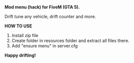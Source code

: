 **Mod menu (hack) for FiveM (GTA 5).**

Drift tune any vehicle, drift counter and more. 

**HOW TO USE**
1. Install zip file
2. Create folder in resources folder and extract all files there.
3. Add "ensure menu" in server.cfg

**Happy drifting!**
